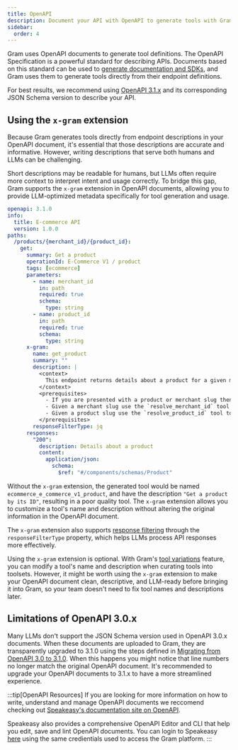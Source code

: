 ```yaml
---
title: OpenAPI
description: Document your API with OpenAPI to generate tools with Gram
sidebar:
  order: 4
---
```


Gram uses OpenAPI documents to generate tool definitions. The OpenAPI Specification is a powerful standard for describing APIs. Documents based on this standard can be used to [generate documentation and SDKs](https://speakeasy.com), and Gram uses them to generate tools directly from their endpoint definitions.

For best results, we recommend using [OpenAPI 3.1.x](https://spec.openapis.org/oas/v3.1.1) and its corresponding JSON Schema version to describe your API.

## Using the `x-gram` extension

Because Gram generates tools directly from endpoint descriptions in your OpenAPI document, it's essential that those descriptions are accurate and informative. However, writing descriptions that serve both humans and LLMs can be challenging.

Short descriptions may be readable for humans, but LLMs often require more context to interpret intent and usage correctly. To bridge this gap, Gram supports the `x-gram` extension in OpenAPI documents, allowing you to provide LLM-optimized metadata specifically for tool generation and usage.

```yaml {8,9,22-33}
openapi: 3.1.0
info:
  title: E-commerce API
  version: 1.0.0
paths:
  /products/{merchant_id}/{product_id}:
    get:
      summary: Get a product
      operationId: E-Commerce V1 / product
      tags: [ecommerce]
      parameters:
        - name: merchant_id
          in: path
          required: true
          schema:
            type: string
        - name: product_id
          in: path
          required: true
          schema:
            type: string
      x-gram:
        name: get_product
        summary: ""
        description: |
          <context>
            This endpoint returns details about a product for a given merchant.
          </context>
          <prerequisites>
            - If you are presented with a product or merchant slug then you must first resolve these to their respective IDs.
            - Given a merchant slug use the `resolve_merchant_id` tool to get the merchant ID.
            - Given a product slug use the `resolve_product_id` tool to get the product ID.
          </prerequisites>
        responseFilterType: jq
      responses:
        "200":
          description: Details about a product
          content:
            application/json:
              schema:
                $ref: "#/components/schemas/Product"
```

Without the `x-gram` extension, the generated tool would be named `ecommerce_e_commerce_v1_product`, and have the description `"Get a product by its ID"`, resulting in a poor quality tool. The `x-gram` extension allows you to customize a tool's name and description without altering the original information in the OpenAPI document.

The `x-gram` extension also supports [response filtering](build-mcp/response-filtering) through the `responseFilterType` property, which helps LLMs process API responses more effectively.


Using the `x-gram` extension is optional. With Gram's [tool variations](concepts/tool-variations) feature, you can modify a tool's name and description when curating tools into toolsets. However, it might be worth using the `x-gram` extension to make your OpenAPI document clean, descriptive, and LLM-ready before bringing it into Gram, so your team doesn't need to fix tool names and descriptions later.

## Limitations of OpenAPI 3.0.x

Many LLMs don't support the JSON Schema version used in OpenAPI 3.0.x documents. When these documents are uploaded to Gram, they are transparently upgraded to 3.1.0 using the steps defined in [Migrating from OpenAPI 3.0 to 3.1.0](https://www.openapis.org/blog/2021/02/16/migrating-from-openapi-3-0-to-3-1-0). When this happens you might notice that line numbers no longer match the original OpenAPI document. It's recommended to upgrade your OpenAPI documents to 3.1.x to have a more streamlined experience.

:::tip[OpenAPI Resources]
If you are looking for more information on how to write, understand and manage OpenAPI documents we reccomend checking out [Speakeasy's documentation site on OpenAPI](https://www.speakeasy.com/openapi).

Speakeasy also provides a comprehensive OpenAPI Editor and CLI that help you edit, save and lint OpenAPI documents. You can login to Speakeasy [here](https://app.speakeasy.com) using the same credientials used to access the Gram platform.
:::

